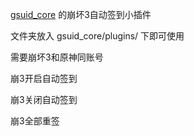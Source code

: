 <a href="https://github.com/Genshin-bots/gsuid_core" target="_blank">gsuid_core</a> 的崩坏3自动签到小插件

文件夹放入 gsuid_core/plugins/ 下即可使用

需要崩坏3和原神同账号

崩3开启自动签到

崩3关闭自动签到

崩3全部重签
